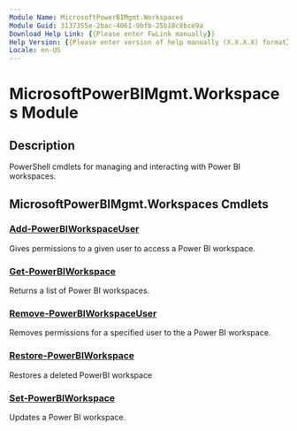 ```yaml
---
Module Name: MicrosoftPowerBIMgmt.Workspaces
Module Guid: 3137355e-2bac-4061-9bfb-25b18c8bce9a
Download Help Link: {{Please enter FwLink manually}}
Help Version: {{Please enter version of help manually (X.X.X.X) format}}
Locale: en-US
---
```


# MicrosoftPowerBIMgmt.Workspaces Module
## Description
PowerShell cmdlets for managing and interacting with Power BI workspaces.

## MicrosoftPowerBIMgmt.Workspaces Cmdlets
### [Add-PowerBIWorkspaceUser](Add-PowerBIWorkspaceUser.md)
Gives permissions to a given user to access a Power BI workspace.

### [Get-PowerBIWorkspace](Get-PowerBIWorkspace.md)
Returns a list of Power BI workspaces.

### [Remove-PowerBIWorkspaceUser](Remove-PowerBIWorkspaceUser.md)
Removes permissions for a specified user to the a Power BI workspace.

### [Restore-PowerBIWorkspace](Restore-PowerBIWorkspace.md)
Restores a deleted PowerBI workspace

### [Set-PowerBIWorkspace](Set-PowerBIWorkspace.md)
Updates a Power BI workspace.

